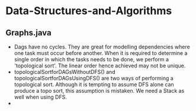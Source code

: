 # Data-Structures-and-Algorithms
## Graphs.java
* Dags have no cycles. They are great for modelling dependencies where one task must occur before another. When it is required to determine a single order in which the tasks needs to be done, we perform a 'topological sort'. The linear order hence achieved may not be unique.
* topologicalSortforDAGsWithoutDFS() and topologicalSortforDAGsUsingDFS() are two ways of performing a topological sort. Although it is tempting to assume DFS alone can produce a topo sort, this assumption is mistaken. We need a Stack as well when using DFS.
* 
